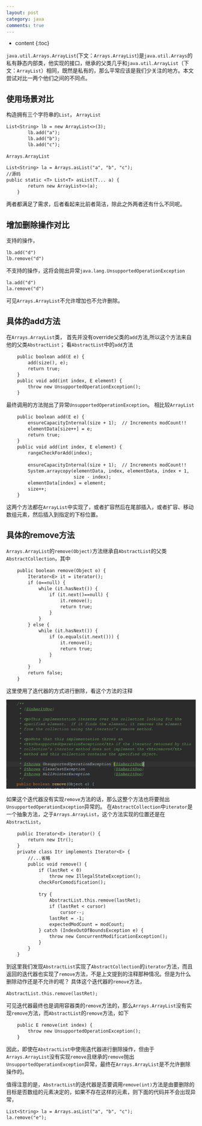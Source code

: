 ```yaml
---
layout: post
category: java
comments: true
---
```

* content
{:toc}

`java.util.Arrays.ArrayList`(下文：`Arrays.ArrayList`)是`java.util.Arrays`的私有静态内部类，他实现的接口，继承的父类几乎和`java.util.ArrayList`（下文：`ArrayList`）相同，既然是私有的，那么平常应该是我们少关注的地方。本文尝试对比一两个他们之间的不同点。

## 使用场景对比
构造拥有三个字符串的`List`，
`ArrayList`
```
List<String> lb = new ArrayList<>(3);
        lb.add("a");
        lb.add("b");
        lb.add("c");
```
`Arrays.ArrayList`
```
List<String> la = Arrays.asList("a", "b", "c");
//源码
public static <T> List<T> asList(T... a) {
        return new ArrayList<>(a);
    }
```
两者都满足了需求，后者看起来比前者简洁，除此之外两者还有什么不同呢。

## 增加删除操作对比
支持的操作，
```
lb.add("d")
lb.remove("d")
```
不支持的操作，这将会抛出异常`java.lang.UnsupportedOperationException`
```
la.add("d")
la.remove("d")
```
可见`Arrays.ArrayList`不允许增加也不允许删除。
## 具体的add方法
在`Arrays.ArrayList`类，
首先并没有override父类的`add`方法,所以这个方法来自他的父类`AbstractList`；
看`AbstractList`中的`add`方法
```
    public boolean add(E e) {
        add(size(), e);
        return true;
    }
    public void add(int index, E element) {
        throw new UnsupportedOperationException();
    }    
```
最终调用的方法抛出了异常`UnsupportedOperationException`。
相比较`ArrayList`
```
    public boolean add(E e) {
        ensureCapacityInternal(size + 1);  // Increments modCount!!
        elementData[size++] = e;
        return true;
    }
    public void add(int index, E element) {
        rangeCheckForAdd(index);

        ensureCapacityInternal(size + 1);  // Increments modCount!!
        System.arraycopy(elementData, index, elementData, index + 1,
                         size - index);
        elementData[index] = element;
        size++;
    }    
```
这两个方法都在`ArrayList`中实现了，或者扩容然后在尾部插入，或者扩容、移动数组元素，然后插入到指定的下标位置。
## 具体的remove方法
`Arrays.ArrayList`的`remove(Object)`方法继承自`AbstractList`的父类`AbstractCollection`，其中
```
    public boolean remove(Object o) {
        Iterator<E> it = iterator();
        if (o==null) {
            while (it.hasNext()) {
                if (it.next()==null) {
                    it.remove();
                    return true;
                }
            }
        } else {
            while (it.hasNext()) {
                if (o.equals(it.next())) {
                    it.remove();
                    return true;
                }
            }
        }
        return false;
    }
```
这里使用了迭代器的方式进行删除，看这个方法的注释

![clipboard.png](/images/2900097773-5ac38376995e4_articlex.png)

如果这个迭代器没有实现`remove`方法的话，那么这整个方法也将要抛出`UnsupportedOperationException`异常的。
在`AbstractCollection`中`iterator`是一个抽象方法，之于`Arrays.ArrayList`，这个方法实现的位置还是在`AbstractList`，
```
    public Iterator<E> iterator() {
        return new Itr();
    }
    private class Itr implements Iterator<E> {
        //...省略
        public void remove() {
            if (lastRet < 0)
                throw new IllegalStateException();
            checkForComodification();

            try {
                AbstractList.this.remove(lastRet);
                if (lastRet < cursor)
                    cursor--;
                lastRet = -1;
                expectedModCount = modCount;
            } catch (IndexOutOfBoundsException e) {
                throw new ConcurrentModificationException();
            }
        }    
    }
```
到这里我们发现`AbstractList`实现了`AbstractCollection`的`iterator`方法，而且返回的迭代器也实现了`remove`方法，不是上文提到的注释那种情况。但是为什么删除动作还是不允许的呢？
具体这个迭代器的`remove`方法，
```
AbstractList.this.remove(lastRet);
```
可见迭代器最终也是调用容器类的`remove`方法的，那么`Arrays.ArrayList`没有实现`remove`方法，而`AbstractList`的`remove`方法，如下
```
    public E remove(int index) {
        throw new UnsupportedOperationException();
    }
```
因此，即使在`AbstractList`中使用迭代器进行删除操作，但由于`Arrays.ArrayList`没有实现`remove`且继承的`remove`抛出`UnsupportedOperationException`异常，最终在`Arrays.ArrayList`是不允许删除操作的。

值得注意的是，`AbstractList`的迭代器是否要调用`remove(int)`方法是由要删除的目标是否数组的元素决定的，如果不存在这样的元素，则下面的代码并不会出现异常，
```
List<String> la = Arrays.asList("a", "b", "c");
la.remove("e");
```